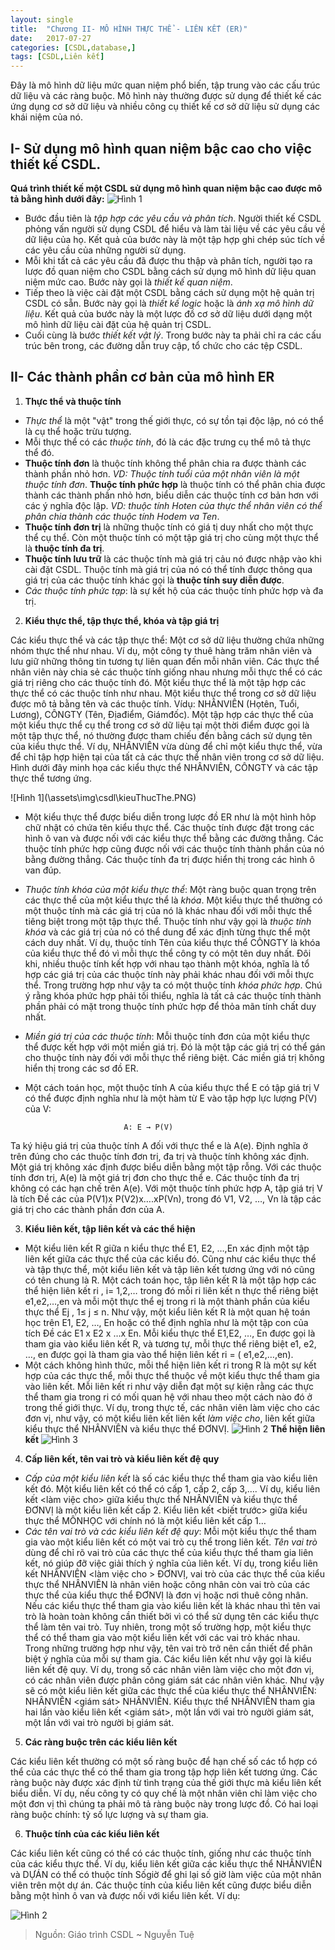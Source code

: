 ```yaml
---
layout: single
title:  "Chương II- MÔ HÌNH THỰC THỂ - LIÊN KẾT (ER)"
date:   2017-07-27
categories: [CSDL,database,]
tags: [CSDL,Liên kết]
---
```


<p> Đây là mô hình dữ liệu mức quan niệm phổ biến, tập trung vào các cấu trúc dữ liệu và các ràng buộc. Mô hình này thường được sử dụng để thiết kế các ứng dụng cơ sở dữ liệu và nhiều công cụ thiết kế cơ sở dữ liệu sử dụng các khái niệm của nó. </p>


## I- Sử dụng mô hình quan niệm bậc cao cho việc thiết kế CSDL.

**Quá trình thiết kế một CSDL sử dụng mô hình quan niệm bậc cao được mô tả bằng hình dưới đây:**
![Hình 1](\assets\img\csdl\DLBacCao.PNG)
* Bước đầu tiên là _tập hợp các yêu cầu và phân tích_. Người thiết kế CSDL phỏng vấn người sử dụng CSDL để hiểu và làm tài liệu về các yêu cầu về dữ liệu của họ. Kết quả của bước này là một tập hợp ghi chép súc tích về các yêu cầu của những người sử dụng.
* Mỗi khi tất cả các yêu cầu đã được thu thập và phân tích, người tạo ra lược đồ quan niệm cho CSDL bằng cách sử dụng mô hình dữ liệu quan niệm mức cao. Bước này gọi là _thiết kế quan niệm_.
* Tiếp theo là việc cài đặt một CSDL bằng cách sử dụng một hệ quản trị CSDL có sẵn. Bước này gọi là _thiết kế logic_ hoặc là _ánh xạ mô hình dữ liệu_. Kết quả của bước này là một lược đồ cơ sở dữ liệu dưới dạng một mô hình dữ liệu cài đặt của hệ quản trị CSDL.
* Cuối cùng là bước _thiết kết vật lý_. Trong bước này ta phải chỉ ra các cấu trúc bên trong, các đường dẫn truy cập, tổ chức cho các tệp CSDL.

## II- Các thành phần cơ bản của mô hình ER

1. **Thực thể và thuộc tính**

 * _Thực thể_ là một "vật" trong thế giới thực, có sự tồn tại độc lập, nó có thể là cụ thể hoặc trừu tượng.
 * Mỗi thực thể có các _thuộc tính_, đó là các đặc trưng cụ thể mô tả thực thể đó.
 * **Thuộc tính đơn** là thuộc tính không thể phân chia ra được thành các thành phần nhỏ hơn. _VD: Thuộc tính tuổi của một nhân viên là một thuộc tính đơn_. **Thuộc tính phức hợp** là thuộc tính có thể phân chia được thành các thành phần nhỏ hơn, biểu diễn các thuộc tính cơ bản hơn với các ý nghĩa độc lập. _VD: thuộc tính Hoten của thực thể nhân viên có thể phân chia thành các thuộc tính Hodem va Ten_.
 * **Thuộc tính đơn trị** là những thuộc tính có giá tị duy nhất cho một thực thể cụ thể. Còn một thuộc tính có một tập giá trị cho cùng một thực thể là **thuộc tính đa trị**.
 * **Thuộc tính lưu trữ** là các thuộc tính mà giá trị cảu nó được nhập vào khi cài đặt CSDL. Thuộc tính mà giá trị của nó có thể tính được thông qua giá trị của các thuộc tính khác gọi là **thuộc tính suy diễn được**.
 * _Các thuộc tính phức tạp_: là sự kết hộ của các thuộc tính phức hợp và đa trị.

2. **Kiểu thực thể, tập thực thể, khóa và tập giá trị**

<p>Các kiểu thực thể và các tập thực thể: Một cơ sở dữ liệu thường chứa những nhóm thực thể như nhau. Ví dụ, một công ty thuê hàng trăm nhân viên và lưu giữ những thông tin tương tự liên quan đến mỗi nhân viên. Các thực thể nhân viên này chia sẻ các thuộc tính giống nhau nhưng mỗi thực thể có các giá trị riêng cho các thuộc tính đó. Một kiểu thực thể là một tập hợp các thực thể có các thuộc tính như nhau. Một kiểu thực thể trong cơ sở dữ liệu được mô tả bằng tên và các thuộc tính. Vídụ: NHÂNVIÊN (Họtên, Tuổi, Lương), CÔNGTY (Tên, Địađiểm, Giámđốc). Một tập hợp các thực thể của một kiểu thực thể cụ thể trong cơ sở dữ liệu tại một thời điểm được gọi là một tập thực thể, nó thường được tham chiếu đến bằng cách sử dụng tên của kiểu thực thể. Ví dụ, NHÂNVIÊN vừa dùng để chỉ một kiểu thực thể, vừa để chỉ tập hợp hiện tại của tất cả các thực thể nhân viên trong cơ sở dữ liệu. Hình dưới đây minh họa các kiểu thực thể NHÂNVIÊN, CÔNGTY và các tập thực thể tương ứng.</p>
![Hình 1](\assets\img\csdl\kieuThucThe.PNG)

* Một kiểu thực thể được biểu diễn trong lược đồ ER như là một hình hôp chữ nhật có chứa tên kiểu thực thể. Các thuộc tính được đặt trong các hình ô van và được nối với các kiểu thực thể bằng các đường thẳng. Các thuộc tính phức hợp cũng được nối với các thuộc tính thành phần của nó bằng đường thẳng. Các thuộc tính đa trị được hiển thị trong các hình ô van đúp.
* _Thuộc tính khóa của một kiểu thực thể_: Một ràng buộc quan trọng trên các thực thể của một kiểu thực thể là _khóa_. Một kiểu thực thể thường có một thuộc tính mà các giá trị của nó là khác nhau đối với mỗi thực thể tiêng biệt trong một tập thực thể. Thuộc tính như vậy gọi là _thuộc tính khóa_ và các giá trị của nó có thể dung để xác định từng thực thể một cách duy nhất. Ví dụ, thuộc tính Tên của kiểu thực thể CÔNGTY là khóa của kiểu thực thể đó vì mỗi thực thể công ty có một tên duy nhất. Đôi khi, nhiều thuộc tính kết hợp với nhau tạo thành một khóa, nghĩa là tổ hợp các giá trị của các thuộc tính này phải khác nhau đối với mỗi thực thể. Trong trường hợp như vậy ta có một thuộc tính _khóa phức hợp_. Chú ý rằng khóa phức hợp phải tối thiểu, nghĩa là tất cả các thuộc tính thành phần phải có mặt trong thuộc tính phức hợp để thỏa mãn tính chất duy nhất. 
* _Miền giá trị của các thuộc tính_: Mỗi thuộc tính đơn của một kiểu thực thể được kết hợp với một miền giá trị. Đó là một tập các giá trị có thể gán cho thuộc tính này đối với mỗi thực thể riêng biệt. Các miền giá trị không hiển thị trong các sơ đồ ER.
* Một cách toán học, một thuộc tính A của kiểu thực thể E có tập giá trị V có thể được định nghĩa như là một hàm từ E vào tập hợp lực lượng P(V) của V:

                            A: E → P(V)
							
<p>Ta ký hiệu giá trị của thuộc tính A đối với thực thể e là A(e). Định nghĩa ở
trên đúng cho các thuộc tính đơn trị, đa trị và thuộc tính không xác định. Một giá trị
không xác định được biểu diễn bằng một tập rỗng. Với các thuộc tính đơn trị, A(e)
là một giá trị đơn cho thực thể e. Các thuộc tính đa trị không có các hạn chế trên
A(e). Với một thuộc tính phức hợp A, tập giá trị V là tích Đề các của P(V1)x
P(V2)x….xP(Vn), trong đó V1, V2, …, Vn là tập các giá trị cho các thành phần đơn
của A.</p>

3. **Kiểu liên kết, tập liên kết và các thể hiện**

* Một kiểu liên kết R giữa n kiểu thực thể E1, E2, …,En xác định một tập liên kết giữa các thực thể của các kiểu đó. Cũng như các kiểu thực thể và tập thực thể, một kiểu liên kết và tập liên kết tương ứng với nó cũng có tên chung là R. Một cách toán học, tập liên kết R là một tập hợp các thể hiện liên kết ri , i= 1,2,… trong đó mỗi ri liên kết n thực thể riêng biệt e1,e2,…,en và mỗi một thực thể ej trong ri là một thành phần của kiểu thực thể Ej , 1≤ j ≤ n. Như vậy, một kiểu liên kết R là một quan hệ toán học trên E1, E2, …, En hoặc có thể định nghĩa như là một tập con của tích Đề các E1 x E2 x …x En. Mỗi kiểu thực thể E1,E2, …, En được gọi là tham gia vào kiểu liên kết R, và tương tự, mỗi thực thể riêng biệt e1, e2, …, en được gọi là tham gia vào thể hiện liên kết ri = ( e1,e2,…,en).
* Một cách không hình thức, mỗi thể hiện liên kết ri trong R là một sự kết hợp của các thực thể, mỗi thực thể thuộc về một kiểu thực thể tham gia vào liên kết. Mỗi liên kết ri như vậy diễn đạt một sự kiện rằng các thực thể tham gia trong ri có mối quan hệ với nhau theo một cách nào đó ở trong thế giới thực. Ví dụ, trong thực tế, các nhân viên làm việc cho các đơn vị, như vậy, có một kiểu liên kết liên kết _làm việc cho_, liên kết giữa kiểu thực thể NHÂNVIÊN và kiểu thực thể ĐƠNVỊ.
![Hình 2](\assets\img\csdl\kieuLienKet.PNG)
       **Thể hiện liên kết**
![Hình 3](\assets\img\csdl\theHienLienKet.PNG)

4. **Cấp liên kết, tên vai trò và kiểu liên kết đệ quy**

* _Cấp của một kiểu liên kết_ là số các kiểu thực thể tham gia vào kiểu liên kết đó. Một kiểu liên kết có thể có cấp 1, cấp 2, cấp 3,…. Ví dụ, kiểu liên kết <làm việc cho> giữa kiểu thực thể NHÂNVIÊN và kiểu thực thể ĐƠNVỊ là một kiểu liên kết cấp 2. Kiểu liên kết <biết trước> giữa kiểu thực thể MÔNHỌC với chính nó là một kiểu liên kết cấp 1…
* _Các tên vai trò và các kiểu liên kết đệ quy_: Mỗi một kiểu thực thể tham gia vào một kiểu liên kết có một vai trò cụ thể trong liên kết. _Tên vai trò_ dùng để chỉ rõ vai trò của các thực thể của kiểu thực thể tham gia liên kết, nó giúp đỡ việc giải thích ý nghĩa của liên kết. Ví dụ, trong kiểu liên kết NHÂNVIÊN <làm việc cho > ĐƠNVỊ, vai trò của các thực thể của kiểu thực thể NHÂNVIÊN là nhân viên hoặc công nhân còn vai trò của các thực thể của kiểu thực thể ĐƠNVỊ là đơn vị hoặc nơi thuê công nhân. Nếu các kiểu thực thể tham gia vào kiểu liên kết là khác nhau thì tên vai trò là hoàn toàn không cần thiết bởi vì có thể sử dụng tên các kiểu thực thể làm tên vai trò. Tuy nhiên, trong một số trường hợp, một kiểu thực thể có thể tham gia vào một kiểu liên kết với các vai trò khác nhau. Trong những trường hợp như vậy, tên vai trò trở nên cần thiết để phân biệt ý nghĩa của mỗi sự tham gia. Các kiểu liên kết như vậy gọi là kiểu liên kết đệ quy. Ví dụ, trong số các nhân viên làm việc cho một đơn vị, có các nhân viên được phân công giám sát các nhân viên khác. Như vậy sẽ có một kiểu liên kết giữa các thực thể của kiểu thực thể NHÂNVIÊN: NHÂNVIÊN <giám sát> NHÂNVIÊN. Kiểu thực thể NHÂNVIÊN tham gia hai lần vào kiểu liên kết <giám sát>, một lần với vai trò người giám sát, một lần với vai trò người bị giám sát.

5. **Các ràng buộc trên các kiểu liên kết**

<p>Các kiểu liên kết thường có một số ràng buộc để hạn chế số các tổ hợp có thể của các thực thể có thể tham gia trong tập hợp liên kết tương ứng. Các ràng buộc này được xác định từ tình trạng của thế giới thực mà kiểu liên kết biểu diễn. Ví dụ, nếu công ty có quy chế là một nhân viên chỉ làm việc cho một đơn vị thì chúng ta phải mô tả ràng buộc này trong lược đồ. Có hai loại ràng buộc chính: tỷ số lực lượng và sự tham gia.</p>

6. **Thuộc tính của các kiểu liên kết**

<p>Các kiểu liên kết cũng có thể có các thuộc tính, giống như các thuộc tính của các kiểu thực thể. Ví dụ, kiểu liên kết <làm việc trên> giữa các kiểu thực thể NHÂNVIÊN và DỰÁN có thể có thuộc tính Sốgiờ để ghi lại số giờ làm việc của một nhân viên trên một dự án. Các thuộc tính của kiểu liên kết cũng được biểu diễn bằng một hình ô van và được nối với kiểu liên kết. Ví dụ:</p>

![Hình 2](\assets\img\csdl\thuocTinhOfKieuLienKet.PNG)

> Nguồn: Giáo trình CSDL ~ Nguyễn Tuệ